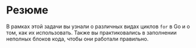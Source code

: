 # Резюме

В рамках этой задачи вы узнали о различных видах циклов `for` в Go и о том, как их использовать. Также вы практиковались в заполнении неполных блоков кода, чтобы они работали правильно.
